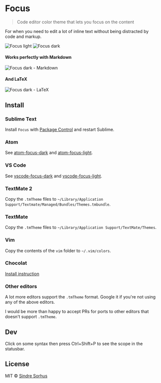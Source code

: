 # Focus

> Code editor color theme that lets you focus on the content

For when you need to edit a lot of inline text without being distracted by code and markup.

![Focus light](screenshot-light.png)
![Focus dark](screenshot-dark.png)

#### Works perfectly with Markdown

![Focus dark - Markdown](screenshot-dark-markdown.png)

#### And LaTeX

![Focus dark - LaTeX](screenshot-dark-latex.png)


## Install


### Sublime Text

Install `Focus` with [Package Control](https://sublime.wbond.net) and restart Sublime.


### Atom

See [atom-focus-dark](https://github.com/sindresorhus/atom-focus-dark) and [atom-focus-light](https://github.com/sindresorhus/atom-focus-light).


### VS Code

See [vscode-focus-dark](https://github.com/brandon93s/vscode-focus-dark) and [vscode-focus-light](https://github.com/brandon93s/vscode-focus-light).


### TextMate 2

Copy the `.tmTheme` files to `~/Library/Application Support/Textmate/Managed/Bundles/Themes.tmbundle`.


### TextMate

Copy the `.tmTheme` files to `~/Library/Application Support/TextMate/Themes`.


### Vim

Copy the contents of the `vim` folder to `~/.vim/colors`.


### Chocolat

[Install instruction](http://chocolatapp.com/w/index.php?title=Install_Extras)


### Other editors

A lot more editors support the `.tmTheme` format. Google it if you're not using any of the above editors.

I would be more than happy to accept PRs for ports to other editors that doesn't support `.tmTheme`.


## Dev

Click on some syntax then press Ctrl+Shift+P to see the scope in the statusbar.


## License

MIT © [Sindre Sorhus](http://sindresorhus.com)
